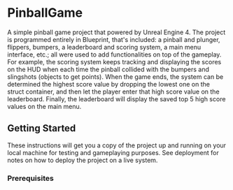 # PinballGame
A simple pinball game project that powered by Unreal Engine 4. The project is programmed entirely in Blueprint, that's included: a pinball and plunger, flippers, bumpers, a leaderboard and scoring system, a main menu interface, etc.; all were used to add functionalities on top of the gameplay. For example, the scoring system keeps tracking and displaying the scores on the HUD when each time the pinball collided with the bumpers and slingshots (objects to get points). When the game ends, the system can be determined the highest score value by dropping the lowest one on the struct container, and then let the player enter that high score value on the leaderboard. Finally, the leaderboard will display the saved top 5 high score values on the main menu. 

## Getting Started
These instructions will get you a copy of the project up and running on your local machine for testing and gameplaying  purposes. See deployment for notes on how to deploy the project on a live system.

### Prerequisites
